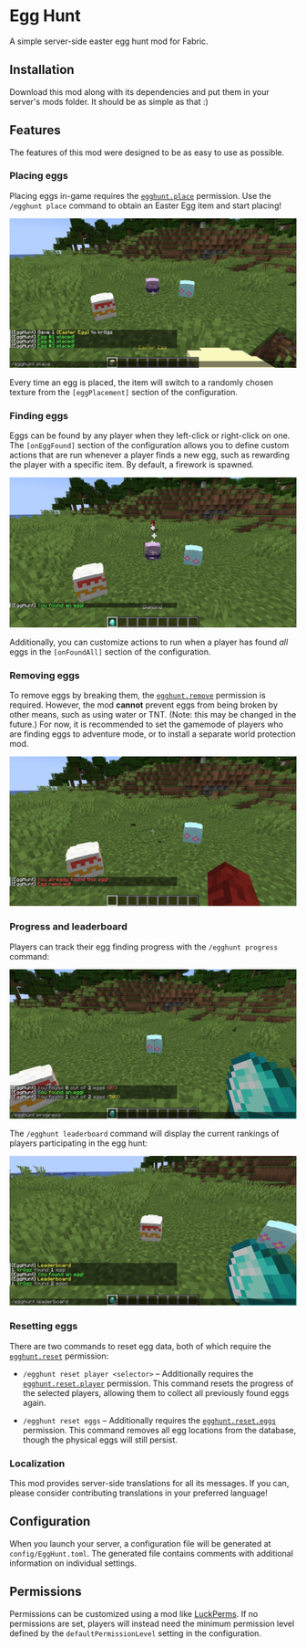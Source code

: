 # Egg Hunt
A simple server-side easter egg hunt mod for Fabric.

## Installation
Download this mod along with its dependencies and put them in your server's mods folder.
It should be as simple as that :)

## Features
The features of this mod were designed to be as easy to use as possible.

### Placing eggs
Placing eggs in-game requires the [`egghunt.place`](#permissions) permission.
Use the `/egghunt place` command to obtain an Easter Egg item and start placing!

![Egg placing example](gallery/placing.png)

Every time an egg is placed, the item will switch to a randomly chosen texture
from the `[eggPlacement]` section of the configuration.

### Finding eggs
Eggs can be found by any player when they left-click or right-click on one.
The `[onEggFound]` section of the configuration allows you to define custom actions that are
run whenever a player finds a new egg, such as rewarding the player with a specific item.
By default, a firework is spawned.

![Egg finding example](gallery/finding.png)

Additionally, you can customize actions to run when a player has found *all* eggs in the
`[onFoundAll]` section of the configuration.

### Removing eggs
To remove eggs by breaking them, the [`egghunt.remove`](#permissions) permission is required.
However, the mod **cannot** prevent eggs from being broken by other means, such as using water or
TNT. (Note: this may be changed in the future.) For now, it is recommended to set the gamemode
of players who are finding eggs to adventure mode, or to install a separate world protection mod.

![Egg removing example](gallery/removing.png)

### Progress and leaderboard
Players can track their egg finding progress with the `/egghunt progress` command:

![Egg Hunt progress example](gallery/progress.png)

The `/egghunt leaderboard` command will display the current rankings of players participating
in the egg hunt:

![Egg Hunt leaderboard example](gallery/leaderboard.png)

### Resetting eggs
There are two commands to reset egg data, both of which require the
[`egghunt.reset`](#permissions) permission:

* `/egghunt reset player <selector>` – Additionally requires the
  [`egghunt.reset.player`](#permissions) permission. This command resets the progress of the
  selected players, allowing them to collect all previously found eggs again.

* `/egghunt reset eggs` – Additionally requires the [`egghunt.reset.eggs`](#permissions)
  permission. This command removes all egg locations from the database, though the physical
  eggs will still persist.

### Localization
This mod provides server-side translations for all its messages. If you can, please consider
contributing translations in your preferred language!

## Configuration
When you launch your server, a configuration file will be generated at `config/EggHunt.toml`.
The generated file contains comments with additional information on individual settings.

## Permissions
Permissions can be customized using a mod like [LuckPerms](https://luckperms.net). If no
permissions are set, players will instead need the minimum permission level defined by the
`defaultPermissionLevel` setting in the configuration.
